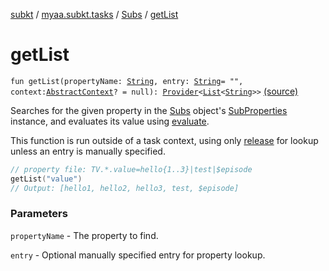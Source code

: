 [subkt](../../index.md) / [myaa.subkt.tasks](../index.md) / [Subs](index.md) / [getList](./get-list.md)

# getList

`fun getList(propertyName: `[`String`](https://kotlinlang.org/api/latest/jvm/stdlib/kotlin/-string/index.html)`, entry: `[`String`](https://kotlinlang.org/api/latest/jvm/stdlib/kotlin/-string/index.html)` = "", context: `[`AbstractContext`](https://velocity.apache.org/engine/2.2/apidocs/org/apache/velocity/context/AbstractContext.html)`? = null): `[`Provider`](https://docs.gradle.org/current/javadoc/org/gradle/api/provider/Provider.html)`<`[`List`](https://kotlinlang.org/api/latest/jvm/stdlib/kotlin.collections/-list/index.html)`<`[`String`](https://kotlinlang.org/api/latest/jvm/stdlib/kotlin/-string/index.html)`>>` [(source)](https://github.com/Myaamori/SubKt/blob/0.1.9/src/main/kotlin/myaa/subkt/tasks/plugin.kt#L564)

Searches for the given property in the [Subs](index.md) object's [SubProperties](../-sub-properties/index.md) instance,
and evaluates its value using [evaluate](evaluate.md).

This function is run outside of a task context, using only [release](release.md) for lookup
unless an entry is manually specified.

``` kotlin
// property file: TV.*.value=hello{1..3}|test|$episode
getList("value")
// Output: [hello1, hello2, hello3, test, $episode]
```

### Parameters

`propertyName` - The property to find.

`entry` - Optional manually specified entry for property lookup.